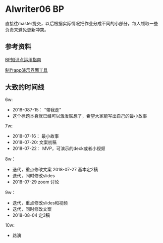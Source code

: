 # AIwriter06 BP

直接往master提交，以后根据实际情况把作业分成不同的小部分，每人领取一些负责来避免更新冲突。

##  参考资料
[BP知识点运用指南](https://github.com/AIWriter/Writer006/wiki/HBPKnowledgePoint#%E6%80%8E%E4%B9%88%E7%9F%A5%E9%81%93%E8%87%AA%E5%B7%B1%E7%9A%84%E6%95%85%E4%BA%8B%E8%AE%B2%E5%BE%97%E5%A6%82%E4%BD%95)

[制作app演示界面工具](https://www.interaction-design.org/literature/article/don-t-build-it-fake-it-first-prototyping-for-mobile-apps)

## 大致的时间线

6w:
- 2018-087-15： "带我走"
- 这个标题本身就已经可以激发联想了，希望大家能写出自己的最小故事

7w:
- 2018-07-16： 最小故事
- 2018-07-20: 文案初稿
- 2018-07-22： MVP，可演示的deck或者小视频

8w：
- 迭代，重点修改文案 2018-07-27 基本定2稿
- 迭代，同时修改slides
- 2018-07-29 zoom 讨论

9w：
- 迭代，重点修改slides和视频 
- 迭代，同时修改文案
- 2018-08-04 定3稿

10w:
- 路演
